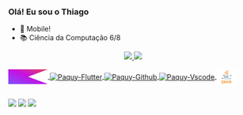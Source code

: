 ### Olá! Eu sou o Thiago


- 💙 Mobile!
- 📚 Ciência da Computação 6/8

<div align="center">
  <a href="https://github.com/Paquy">
  <img height="180em" src="https://github-readme-stats.vercel.app/api?username=Paquy&show_icons=true&theme=cobalt&include_all_commits=true&count_private=true"/>
  <img height="180em" src="https://github-readme-stats.vercel.app/api/top-langs/?username=Paquy&layout=compact&langs_count=7&theme=cobalt"/>
</div>
 
<div style="display: inline_block"><br>
  <img align="center" alt="Paquy-Kotlin" height="30" width="80"
  src="https://raw.githubusercontent.com/github/explore/4479d2a2c854198cb00160f8593519c14dc3b905/topics/kotlin/kotlin.png">
  <img align="center" alt="Paquy-Flutter" height="30" width="100"
src="https://camo.githubusercontent.com/ac6ddc680bd6541f36ce4659b4bac7390e75d91a8016691c45cb28ccd4002fdc/68747470733a2f2f73746f726167652e676f6f676c65617069732e636f6d2f636d732d73746f726167652d6275636b65742f36653139666565366234376233366361363133662e706e67">

<img align="center" alt="Paquy-Github" height="30" width="40" src="https://cdn.jsdelivr.net/gh/devicons/devicon/icons/github/github-original.svg" />
 
<img align="center" alt="Paquy-Vscode" height="30" width="40" src="https://cdn.jsdelivr.net/gh/devicons/devicon/icons/vscode/vscode-original.svg" />
<img align="center" alt="Paquy-Vscode" height="30" width="40" src="https://raw.githubusercontent.com/github/explore/5b3600551e122a3277c2c5368af2ad5725ffa9a1/topics/java/java.png" />

  </div>
  
##

<div> 
  <a href="https://instagram.com/thiago.paquy" target="_blank"><img src="https://img.shields.io/badge/-Instagram-%23E4405F?style=for-the-badge&logo=instagram&logoColor=white" target="_blank"></a>
  <a href = "mailto:thiago17pg@gmail.com"><img src="https://img.shields.io/badge/-Gmail-%23333?style=for-the-badge&logo=gmail&logoColor=white" target="_blank"></a>
  <a href="https://www.linkedin.com/in/thiago17pg-dev/" target="_blank"><img src="https://img.shields.io/badge/-LinkedIn-%230077B5?style=for-the-badge&logo=linkedin&logoColor=white" target="_blank"></a> 
  
</div>








